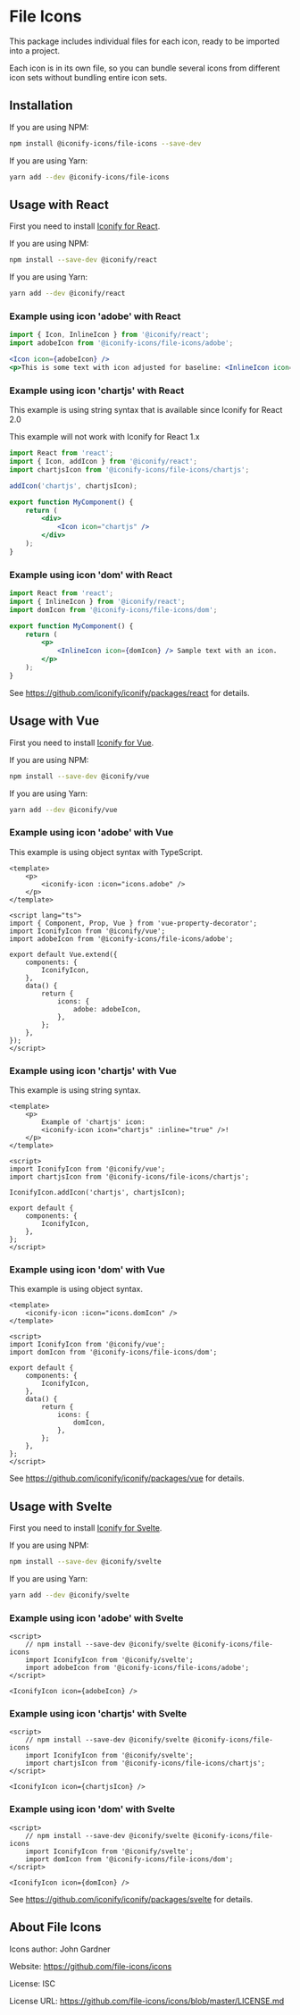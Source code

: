 # File Icons

This package includes individual files for each icon, ready to be imported into a project.

Each icon is in its own file, so you can bundle several icons from different icon sets without bundling entire icon sets.

## Installation

If you are using NPM:

```bash
npm install @iconify-icons/file-icons --save-dev
```

If you are using Yarn:

```bash
yarn add --dev @iconify-icons/file-icons
```

## Usage with React

First you need to install [Iconify for React](https://github.com/iconify/iconify/packages/react).

If you are using NPM:

```bash
npm install --save-dev @iconify/react
```

If you are using Yarn:

```bash
yarn add --dev @iconify/react
```

### Example using icon 'adobe' with React

```js
import { Icon, InlineIcon } from '@iconify/react';
import adobeIcon from '@iconify-icons/file-icons/adobe';
```

```jsx
<Icon icon={adobeIcon} />
<p>This is some text with icon adjusted for baseline: <InlineIcon icon={adobeIcon} /></p>
```

### Example using icon 'chartjs' with React

This example is using string syntax that is available since Iconify for React 2.0

This example will not work with Iconify for React 1.x

```jsx
import React from 'react';
import { Icon, addIcon } from '@iconify/react';
import chartjsIcon from '@iconify-icons/file-icons/chartjs';

addIcon('chartjs', chartjsIcon);

export function MyComponent() {
	return (
		<div>
			<Icon icon="chartjs" />
		</div>
	);
}
```

### Example using icon 'dom' with React

```jsx
import React from 'react';
import { InlineIcon } from '@iconify/react';
import domIcon from '@iconify-icons/file-icons/dom';

export function MyComponent() {
	return (
		<p>
			<InlineIcon icon={domIcon} /> Sample text with an icon.
		</p>
	);
}
```

See https://github.com/iconify/iconify/packages/react for details.

## Usage with Vue

First you need to install [Iconify for Vue](https://github.com/iconify/iconify/packages/vue).

If you are using NPM:

```bash
npm install --save-dev @iconify/vue
```

If you are using Yarn:

```bash
yarn add --dev @iconify/vue
```

### Example using icon 'adobe' with Vue

This example is using object syntax with TypeScript.

```vue
<template>
	<p>
		<iconify-icon :icon="icons.adobe" />
	</p>
</template>

<script lang="ts">
import { Component, Prop, Vue } from 'vue-property-decorator';
import IconifyIcon from '@iconify/vue';
import adobeIcon from '@iconify-icons/file-icons/adobe';

export default Vue.extend({
	components: {
		IconifyIcon,
	},
	data() {
		return {
			icons: {
				adobe: adobeIcon,
			},
		};
	},
});
</script>
```

### Example using icon 'chartjs' with Vue

This example is using string syntax.

```vue
<template>
	<p>
		Example of 'chartjs' icon:
		<iconify-icon icon="chartjs" :inline="true" />!
	</p>
</template>

<script>
import IconifyIcon from '@iconify/vue';
import chartjsIcon from '@iconify-icons/file-icons/chartjs';

IconifyIcon.addIcon('chartjs', chartjsIcon);

export default {
	components: {
		IconifyIcon,
	},
};
</script>
```

### Example using icon 'dom' with Vue

This example is using object syntax.

```vue
<template>
	<iconify-icon :icon="icons.domIcon" />
</template>

<script>
import IconifyIcon from '@iconify/vue';
import domIcon from '@iconify-icons/file-icons/dom';

export default {
	components: {
		IconifyIcon,
	},
	data() {
		return {
			icons: {
				domIcon,
			},
		};
	},
};
</script>
```

See https://github.com/iconify/iconify/packages/vue for details.

## Usage with Svelte

First you need to install [Iconify for Svelte](https://github.com/iconify/iconify/packages/svelte).

If you are using NPM:

```bash
npm install --save-dev @iconify/svelte
```

If you are using Yarn:

```bash
yarn add --dev @iconify/svelte
```

### Example using icon 'adobe' with Svelte

```svelte
<script>
    // npm install --save-dev @iconify/svelte @iconify-icons/file-icons
    import IconifyIcon from '@iconify/svelte';
    import adobeIcon from '@iconify-icons/file-icons/adobe';
</script>

<IconifyIcon icon={adobeIcon} />
```

### Example using icon 'chartjs' with Svelte

```svelte
<script>
    // npm install --save-dev @iconify/svelte @iconify-icons/file-icons
    import IconifyIcon from '@iconify/svelte';
    import chartjsIcon from '@iconify-icons/file-icons/chartjs';
</script>

<IconifyIcon icon={chartjsIcon} />
```

### Example using icon 'dom' with Svelte

```svelte
<script>
    // npm install --save-dev @iconify/svelte @iconify-icons/file-icons
    import IconifyIcon from '@iconify/svelte';
    import domIcon from '@iconify-icons/file-icons/dom';
</script>

<IconifyIcon icon={domIcon} />
```

See https://github.com/iconify/iconify/packages/svelte for details.

## About File Icons

Icons author: John Gardner

Website: https://github.com/file-icons/icons

License: ISC

License URL: https://github.com/file-icons/icons/blob/master/LICENSE.md
